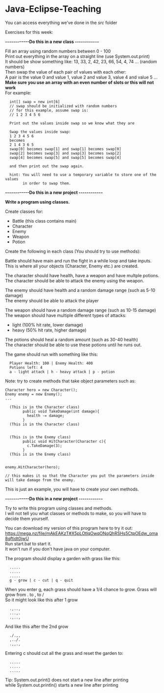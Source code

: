 ﻿# Java-Eclipse-Teaching

You can access everything we've done in the *src* folder

Exercises for this week:

**------------Do this in a new class ------------**

Fill an array using random numbers between 0 - 100 <br/>
Print out everything in the array on a straight line (use System.out.print)<br/>
It should be show something like:   13, 33, 2, 42, 23, 66, 54, 4, 74 ... (random numbers)<br/>
Then swap the value of each pair of values with each other:<br/>
A pair is the value 0 and value 1, value 2 and value 3, value 4 and value 5 ...<br/>
**Make sure you use an array with an even number of slots or this will not work**<br/>
For example:
```
  int[] swap = new int[6]
  // swap should be initialized with random numbers
  // for this example, assume swap is:
  // 1 2 3 4 5 6
  
  Print out the values inside swap so we know what they are
  
  Swap the values inside swap:
  1 2 3 4 5 6 
  becomes
  2 1 4 3 6 5
  swap[0] becomes swap[1] and swap[1] becomes swap[0]
  swap[2] becomes swap[3] and swap[3] becomes swap[2]
  swap[4] becomes swap[5] and swap[5] becomes swap[4]
  
  and then print out the swap again.
  
  hint: You will need to use a temporary variable to store one of the values
        in order to swap them.
```




**------------Do this in a new project ------------**

**Write a program using classes.**

Create classes for:
- Battle (this class contains main)
- Character 
- Enemy
- Weapon
- Potion

Create the following in each class (You should try to use methods):

Battle should have main and run the fight in a while loop and take inputs. <br/>
This is where all your objects (Character, Enemy etc.) are created.

The character should have health, have a weapon and have multple potions.
The character should be able to attack the enemy using the weapon.

The enemy should have health and a random damage range (such as 5-10 damage)<br/>
The enemy should be able to attack the player

The weapon should have a random damage range (such as 10-15 damage)<br/>
The weapon should have multiple different types of attacks:<br/>
- light (100% hit rate, lower damage)
- heavy (50% hit rate, higher damage)

The potions should heal a random amount (such as 30-40 health)<br/>
The character should be able to use these potions until he runs out.

The game should run with something like this:
```
  Player Health: 100 | Enemy Health: 400
  Potions left: 4
  a - light attack | h - heavy attack | p - potion
```
Note: try to create methods that take object parameters such as:
```
Character hero = new Character();
Enemy enemy = new Enemy();
...

  (This is in the Character class)
        public void TakeDamage(int damage){
          health -= damage;
        }
  (This is in the Character class)


  (This is in the Enemy class)
        public void HitCharacter(Character c){
          c.TakeDamage(3);
        }
  (This is in the Enemy class)
  

enemy.HitCharacter(hero);

// this makes it so that the Character you put the parameters inside will take damage from the enemy.
```
This is just an example, you will have to create your own methods.

**------------Do this in a new project ------------**

Try to write this program using classes and methods.<br/>
I will not tell you what classes or methods to make, so you will have to decide them yourself.

You can download my version of this program here to try it out: <br/>
https://mega.nz/file/mAkEAKzT#X5pLOtlqOwqONqQhRSHs5CtpOEdw_oma8qftidt0jwU <br/>
Run start.bat to start it. <br/>
It won't run if you don't have java on your computer.

The program should display a garden with grass like this:
```
  .....
  .....
  .....
  g - grow | c - cut | q - quit
```

When you enter g, each grass should have a 1/4 chance to grow.
Grass will grow from   .  to   ,  to  / <br/>
So it might look like this after 1 grow
```
  .,..,
  ...,.
  .,..,
```
And like this after the 2nd grow
```
  ./.,,
  ,../.
  .,,.,
```

Entering c should cut all the grass and reset the garden to:
```
  .....
  .....
  .....
```

Tip: System.out.print() does not start a new line after printing <br/>
while System.out.println() starts a new line after printing
